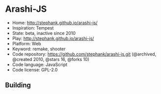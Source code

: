 # Arashi-JS

- Home: http://stephank.github.io/arashi-js/
- Inspiration: Tempest
- State: beta, inactive since 2010
- Play: http://stephank.github.io/arashi-js/
- Platform: Web
- Keyword: remake, shooter
- Code repository: https://github.com/stephank/arashi-js.git (@archived, @created 2010, @stars 16, @forks 10)
- Code language: JavaScript
- Code license: GPL-2.0

## Building
